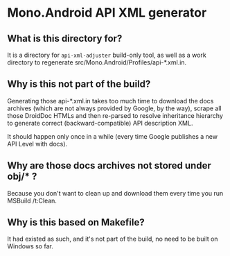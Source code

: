 # Mono.Android API XML generator

## What is this directory for?

It is a directory for `api-xml-adjuster` build-only tool, as well as a
work directory to regenerate src/Mono.Android/Profiles/api-*.xml.in.

## Why is this not part of the build?

Generating those api-*.xml.in takes too much time to download the docs
archives (which are not always provided by Google, by the way), scrape
all those DroidDoc HTMLs and then re-parsed to resolve inheritance
hierarchy to generate correct (backward-compatible) API description XML.

It should happen only once in a while (every time Google publishes a
new API Level with docs).

## Why are those docs archives not stored under obj/\* ?

Because you don't want to clean up and download them every time you run
MSBuild /t:Clean.

## Why is this based on Makefile?

It had existed as such, and it's not part of the build, no need to be
built on Windows so far.

